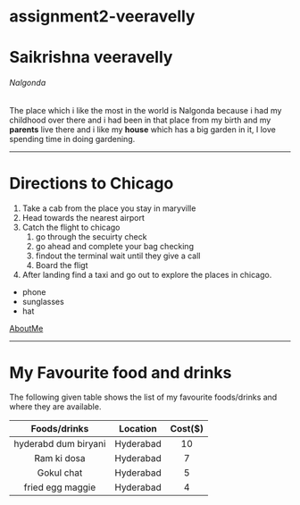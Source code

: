 # assignment2-veeravelly
# Saikrishna veeravelly
###### Nalgonda

 The place which i like the most in the world is Nalgonda because i had my childhood over there and i had been in that place from my birth and my **parents** live there and i like my **house** which has a big garden in it, I love spending time in doing gardening.
 
 ---
 # Directions to Chicago
 1. Take a cab from the place you stay in maryville
 2. Head towards the nearest airport
 3. Catch the flight to chicago
     1. go through the secuirty check
     2. go ahead and complete your bag checking
     3. findout the terminal wait until they give a call
     4. Board the fligt            
 4. After landing find a taxi and go out to explore the places in chicago.

 * phone
 * sunglasses
 * hat 
 
 [AboutMe](https://github.com/veeravelly96/assignment2-veeravelly/blob/main/AboutMe.md)

---
# My Favourite food and drinks

The following given table shows the list of my favourite foods/drinks and where they are available.

| **Foods/drinks**             |**Location**|**Cost($)**|
|:----------------------------:|:----------:|:---------:|
| hyderabd dum biryani         |Hyderabad   |10         |
| Ram ki dosa                  |Hyderabad   |7          |
| Gokul chat                   |Hyderabad   |5          |
| fried egg maggie             |Hyderabad   |4          |

